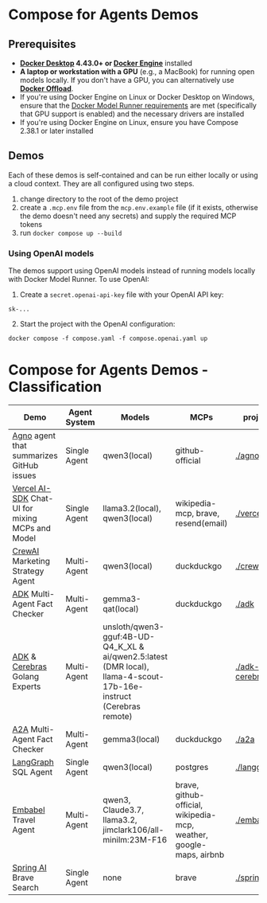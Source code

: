 # Compose for Agents Demos

## Prerequisites

+ **[Docker Desktop](https://www.docker.com/products/docker-desktop/) 4.43.0+ or [Docker Engine](https://docs.docker.com/engine/)** installed
+ **A laptop or workstation with a GPU** (e.g., a MacBook) for running open models locally. If you don't have a GPU, you can alternatively use [**Docker Offload**](https://www.docker.com/products/docker-offload).
+ If you're using Docker Engine on Linux or Docker Desktop on Windows, ensure that the [Docker Model Runner requirements](https://docs.docker.com/ai/model-runner/) are met (specifically that GPU support is enabled) and the necessary drivers are installed
+ If you're using Docker Engine on Linux, ensure you have Compose 2.38.1 or later installed

## Demos

Each of these demos is self-contained and can be run either locally or using a cloud context. They are all configured using two steps.

1. change directory to the root of the demo project
1. create a `.mcp.env` file from the `mcp.env.example` file (if it exists, otherwise the demo doesn't need any secrets) and supply the required MCP tokens
1. run `docker compose up --build`

### Using OpenAI models

The demos support using OpenAI models instead of running models locally with Docker Model Runner. To use OpenAI:
1. Create a `secret.openai-api-key` file with your OpenAI API key:

```
sk-...
```
2. Start the project with the OpenAI configuration:

```
docker compose -f compose.yaml -f compose.openai.yaml up
```

# Compose for Agents Demos - Classification

| Demo | Agent System | Models | MCPs | project | compose |
| ---- | ---- | ---- | ---- | ---- | ---- |
| [Agno](https://github.com/agno-agi/agno) agent that summarizes GitHub issues | Single Agent | qwen3(local) | github-official | [./agno](./agno) | [compose.yaml](./agno/compose.yaml) |
| [Vercel AI-SDK](https://github.com/vercel/ai) Chat-UI for mixing MCPs and Model | Single Agent | llama3.2(local), qwen3(local) | wikipedia-mcp, brave, resend(email) | [./vercel](./vercel) | [compose.yaml](https://github.com/slimslenderslacks/scira-mcp-chat/blob/main/compose.yaml) |
| [CrewAI](https://github.com/crewAIInc/crewAI) Marketing Strategy Agent | Multi-Agent | qwen3(local) | duckduckgo | [./crew-ai](./crew-ai) | [compose.yaml](https://github.com/docker/compose-agents-demo/blob/main/crew-ai/compose.yaml) |
| [ADK](https://github.com/google/adk-python) Multi-Agent Fact Checker | Multi-Agent | gemma3-qat(local) | duckduckgo | [./adk](./adk) | [compose.yaml](./adk/compose.yaml) |
| [ADK](https://github.com/google/adk-python) & [Cerebras](https://www.cerebras.ai/) Golang Experts | Multi-Agent | unsloth/qwen3-gguf:4B-UD-Q4_K_XL & ai/qwen2.5:latest (DMR local), llama-4-scout-17b-16e-instruct (Cerebras remote) |  | [./adk-cerebras](./adk-cerebras) | [compose.yml](./adk-cerebras/compose.yml) | 
| [A2A](https://github.com/a2a-agents/agent2agent) Multi-Agent Fact Checker | Multi-Agent | gemma3(local) | duckduckgo | [./a2a](./a2a) | [compose.yaml](./a2a/compose.yaml) | 
| [LangGraph](https://github.com/langchain-ai/langgraph) SQL Agent | Single Agent | qwen3(local) | postgres | [./langgraph](./langgraph) | [compose.yaml](./langgraph/compose.yaml) |
| [Embabel](https://github.com/embabel/embabel-agent) Travel Agent | Multi-Agent | qwen3, Claude3.7, llama3.2, jimclark106/all-minilm:23M-F16 | brave, github-official, wikipedia-mcp, weather, google-maps, airbnb | [./embabel](./embabel) | [compose.yaml](https://github.com/embabel/travel-planner-agent/blob/main/compose.yaml) and [compose.dmr.yaml](https://github.com/embabel/travel-planner-agent/blob/main/compose.dmr.yaml) |
| [Spring AI](https://spring.io/projects/spring-ai) Brave Search | Single Agent | none | brave | [./spring-ai](./spring-ai) | [compose.yaml](./spring-ai/compose.yaml) |

